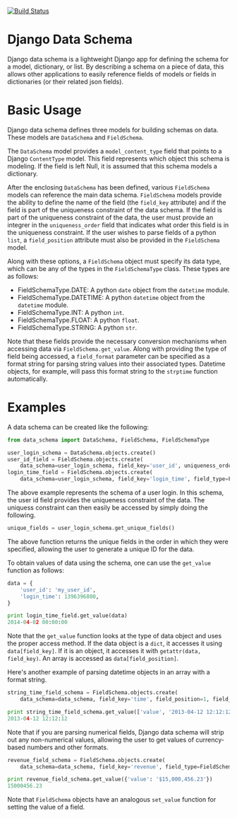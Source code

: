 [![Build Status](https://travis-ci.org/ambitioninc/django-data-schema.png)](https://travis-ci.org/ambitioninc/django-data-schema)

Django Data Schema
==================
Django data schema is a lightweight Django app for defining the schema for a model, dictionary, or list.
By describing a schema on a piece of data, this allows other applications to easily reference
fields of models or fields in dictionaries (or their related json fields).

# Basic Usage
Django data schema defines three models for building schemas on data. These models are ``DataSchema`` and
``FieldSchema``.

The ``DataSchema`` model provides a ``model_content_type`` field that points to a Django ``ContentType`` model.
This field represents which object this schema is modeling. If the field is left Null, it is assumed that
this schema models a dictionary.

After the enclosing ``DataSchema`` has been defined, various ``FieldSchema`` models can reference the main
data schema. ``FieldSchema`` models provide the ability to define the name of the field (the ``field_key`` attribute)
and if the field is part of the uniqueness constraint of the data schema. If the field is part of the
uniqueness constraint of the data, the user must provide an integrer in the ``uniqueness_order`` field that indicates
what order this field is in the uniqueness constraint. If the user wishes to parse fields of a python ``list``, a
``field_position`` attribute must also be provided in the ``FieldSchema`` model.

Along with these options, a ``FieldSchema`` object must specify its data type, which can be any of the types in the
``FieldSchemaType`` class. These types are as follows:

- FieldSchemaType.DATE: A python ``date`` object from the ``datetime`` module.
- FieldSchemaType.DATETIME: A python ``datetime`` object from the ``datetime`` module.
- FieldSchemaType.INT: A python ``int``.
- FieldSchemaType.FLOAT: A python ``float``.
- FieldSchemaType.STRING: A python ``str``.

Note that these fields provide the necessary conversion mechanisms when accessing data via ``FieldSchema.get_value``.
Along with providing the type of field being accessed, a ``field_format`` parameter can be specified as a format
string for parsing string values into their associated types. Datetime objects, for example, will pass this
format string to the ``strptime`` function automatically.

# Examples

A data schema can be created like the following:

```python
from data_schema import DataSchema, FieldSchema, FieldSchemaType

user_login_schema = DataSchema.objects.create()
user_id_field = FieldSchema.objects.create(
    data_schema=user_login_schema, field_key='user_id', uniqueness_order=1, field_type=FieldSchemaType.STRING)
login_time_field = FieldSchema.objects.create(
    data_schema=user_login_schema, field_key='login_time', field_type=FieldSchemaType.DATETIME)
```

The above example represents the schema of a user login. In this schema, the user id field provides the uniqueness
constraint of the data. The uniquess constraint can then easily be accessed by simply doing the following.

```python
unique_fields = user_login_schema.get_unique_fields()
```

The above function returns the unique fields in the order in which they were specified, allowing the user to
generate a unique ID for the data.

To obtain values of data using the schema, one can use the ``get_value`` function as follows:

```python
data = {
    'user_id': 'my_user_id',
    'login_time': 1396396800,
}

print login_time_field.get_value(data)
2014-04-02 00:00:00
```

Note that the ``get_value`` function looks at the type of data object and uses the proper access method. If the
data object is a ``dict``, it accesses it using ``data[field_key]``. If it is an object, it accesses it with
``getattr(data, field_key)``. An array is accessed as ``data[field_position]``.

Here's another example of parsing datetime objects in an array with a format string.

```python
string_time_field_schema = FieldSchema.objects.create(
    data_schema=data_schema, field_key='time', field_position=1, field_type=FieldSchemaType.DATETIME, field_format='%Y-%m-%d %H:%M:%S')

print string_time_field_schema.get_value(['value', '2013-04-12 12:12:12'])
2013-04-12 12:12:12
```

Note that if you are parsing numerical fields, Django data schema will strip out any non-numerical values, allowing the user to get values of currency-based numbers and other formats.

```python
revenue_field_schema = FieldSchema.objects.create(
    data_schema=data_schema, field_key='revenue', field_type=FieldSchemaType.FLOAT)

print revenue_field_schema.get_value({'value': '$15,000,456.23'})
15000456.23
```


Note that ``FieldSchema`` objects have an analogous ``set_value`` function for setting the value of a field.

